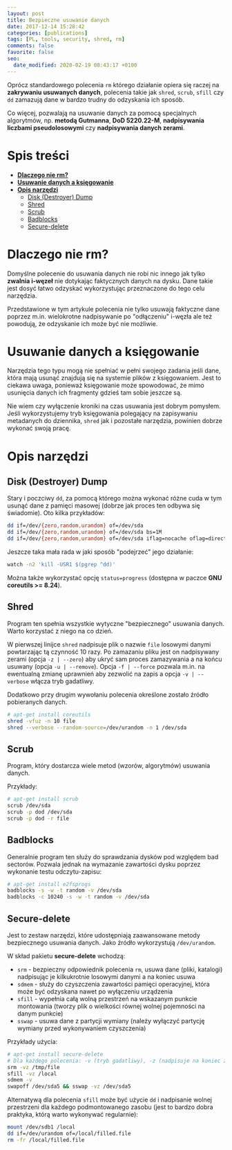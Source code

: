 ```yaml
---
layout: post
title: Bezpieczne usuwanie danych
date: 2017-12-14 15:28:42
categories: [publications]
tags: [PL, tools, security, shred, rm]
comments: false
favorite: false
seo:
  date_modified: 2020-02-19 08:43:17 +0100
---
```


Oprócz standardowego polecenia `rm` którego działanie opiera się raczej na **zakrywaniu usuwanych danych**, polecenia takie jak `shred`, `scrub`, `sfill` czy `dd` zamazują dane w bardzo trudny do odzyskania ich sposób.

Co więcej, pozwalają na usuwanie danych za pomocą specjalnych algorytmów, np. **metodą Gutmanna**, **DoD 5220.22-M**, **nadpisywania liczbami pseudolosowymi** czy **nadpisywania danych zerami**.

# Spis treści

- **[Dlaczego nie rm?](#dlaczego-nie-rm)**
- **[Usuwanie danych a księgowanie](#usuwanie-danych-a-księgowanie)**
- **[Opis narzędzi](#opis-narzędzi)**
  * [Disk (Destroyer) Dump](#disk-destroyer-dump)
  * [Shred](#shred)
  * [Scrub](#scrub)
  * [Badblocks](#badblocks)
  * [Secure-delete](#secure-delete)

# Dlaczego nie rm?

Domyślne polecenie do usuwania danych nie robi nic innego jak tylko **zwalnia i-węzeł** nie dotykając faktycznych danych na dysku. Dane takie jest dosyć łatwo odzyskać wykorzystując przeznaczone do tego celu narzędzia.

Przedstawione w tym artykule polecenia nie tylko usuwają faktyczne dane poprzez m.in. wielokrotne nadpisywanie po "odłączeniu" i-węzła ale też powodują, że odzyskanie ich może być nie możliwie.

# Usuwanie danych a księgowanie

Narzędzia tego typu mogą nie spełniać w pełni swojego zadania jeśli dane, która mają usunąć znajdują się na systemie plików z księgowaniem. Jest to ciekawa uwaga, ponieważ księgowanie może spowodować, że mimo usunięcia danych ich fragmenty gdzieś tam sobie jeszcze są.

Nie wiem czy wyłączenie kroniki na czas usuwania jest dobrym pomysłem. Jeśli wykorzystujemy tryb księgowania polegający na zapisywaniu metadanych do dziennika, `shred` jak i pozostałe narzędzia, powinien dobrze wykonać swoją pracę.

# Opis narzędzi

## Disk (Destroyer) Dump

Stary i poczciwy `dd`, za pomocą którego można wykonać różne cuda w tym usunąć dane z pamięci masowej (dobrze jak proces ten odbywa się świadomie). Oto kilka przykładów:

```bash
dd if=/dev/{zero,random,urandom} of=/dev/sda
dd if=/dev/{zero,random,urandom} of=/dev/sda bs=1M
dd if=/dev/{zero,random,urandom} of=/dev/sda iflag=nocache oflag=direct bs=4096
```

Jeszcze taka mała rada w jaki sposób "podejrzeć" jego działanie:

```bash
watch -n2 'kill -USR1 $(pgrep ^dd)'
```

Można także wykorzystać opcję `status=progress` (dostępna w paczce **GNU coreutils >= 8.24**).

## Shred

Program ten spełnia wszystkie wytyczne "bezpiecznego" usuwania danych. Warto korzystać z niego na co dzień.

W pierwszej linijce `shred` nadpisuje plik o nazwie `file` losowymi danymi powtarzając tą czynność 10 razy. Po zamazaniu pliku jest on nadpisywany zerami (opcja `-z | --zero`) aby ukryć sam proces zamazywania a na końcu usuwany (opcja `-u | --remove`). Opcja `-f | --force` pozwala m.in. na ewentualną zmianę uprawnień aby zezwolić na zapis a opcja `-v | --verbose` włącza tryb gadatliwy.

Dodatkowo przy drugim wywołaniu polecenia określone zostało źródło pobieranych danych.

```bash
# apt-get install coreutils
shred -vfuz -n 10 file
shred --verbose --random-source=/dev/urandom -n 1 /dev/sda
```

## Scrub

Program, który dostarcza wiele metod (wzorów, algorytmów) usuwania danych.

Przykłady:

```bash
# apt-get install scrub
scrub /dev/sda
scrub -p dod /dev/sda
scrub -p dod -r file
```

## Badblocks

Generalnie program ten służy do sprawdzania dysków pod względem bad sectorów. Pozwala jednak na wymazanie zawartości dysku poprzez wykonanie testu odczytu-zapisu:

```bash
# apt-get install e2fsprogs
badblocks -s -w -t random -v /dev/sda
badblocks -c 10240 -s -w -t random -v /dev/sda
```

## Secure-delete

Jest to zestaw narzędzi, które udostępniają zaawansowane metody bezpiecznego usuwania danych. Jako źródło wykorzystują `/dev/urandom`.

W skład pakietu **secure-delete** wchodzą:

- `srm` - bezpieczny odpowiednik polecenia `rm`, usuwa dane (pliki, katalogi) nadpisując je kilkukrotnie losowymi danymi a na koniec usuwa
- `sdmem` - służy do czyszczenia zawartości pamięci operacyjnej, która może być odzyskana nawet po wyłączeniu urządzenia
- `sfill` - wypełnia całą wolną przestrzeń na wskazanym punkcie montowania (tworzy plik o wielkości równej wolnej pojemności na danym punkcie)
- `sswap` - usuwa dane z partycji wymiany (należy wyłączyć partycję wymiany przed wykonywaniem czyszczenia)

Przykłady użycia:

```bash
# apt-get install secure-delete
# Dla każdego polecenia: -v (tryb gadatliwy), -z (nadpisuje na koniec zerami)
srm -vz /tmp/file
sfill -vz /local
sdmem -v
swapoff /dev/sda5 && sswap -vz /dev/sda5
```

Alternatywą dla polecenia `sfill` może być użycie `dd` i nadpisanie wolnej przestrzeni dla każdego podmontowanego zasobu (jest to bardzo dobra praktyka, którą warto wykonywać regularnie):

```bash
mount /dev/sdb1 /local
dd if=/dev/urandom of=/local/filled.file
rm -fr /local/filled.file
```
